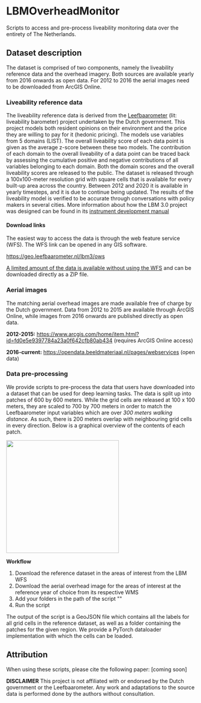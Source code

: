 # LBMOverheadMonitor
Scripts to access and pre-process liveability monitoring data over the entirety of The Netherlands.

## Dataset description
The dataset is comprised of two components, namely the liveability reference data and the overhead imagery. Both sources are available yearly from 2016 onwards as open data. For 2012 to 2016 the aerial images need to be downloaded from ArcGIS Online.

### Liveability reference data
The liveability reference data is derived from the [Leefbaarometer](https://www.leefbaarometer.nl/) (lit: liveability barometer) project undertaken by the Dutch government. This project models both resident opinions on their environment and the price they are willing to pay for it (hedonic pricing). The models use variables from 5 domains (LIST). The overall liveability score of each data point is given as the average z-score between these two models. The contribution of each domain to the overall liveability of a data point can be traced back by assessing the cumulative positive and negative contributions of all variables belonging to each domain. Both the domain scores and the overall liveability scores are released to the public. The dataset is released through a 100x100-meter resolution grid with square cells that is available for every built-up area across the country. Between 2012 and 2020 it is available in yearly timesteps, and it is due to continue being updated. The results of the liveability model is verified to be accurate through conversations with policy makers in several cities. More information about how the LBM 3.0 project was designed can be found in its [instrument development manual](https://www.leefbaarometer.nl/resources/LBM3Instrumentontwikkeling.pdf)

#### Download links
The easiest way to access the data is through the web feature service (WFS). The WFS link can be opened in any GIS software.

https://geo.leefbaarometer.nl/lbm3/ows


[A limited amount of the data is available without using the WFS](https://www.leefbaarometer.nl/page/Open%20data) and can be downloaded directly as a ZIP file.

### Aerial images
The matching aerial overhead images are made available free of charge by the Dutch government. Data from 2012 to 2015 are available through ArcGIS Online, while images from 2016 onwards are published directly as open data.

**2012-2015:** https://www.arcgis.com/home/item.html?id=fd0e5e9397784a23a0f642cfb80ab434 (requires ArcGIS Online access)

**2016-current:** https://opendata.beeldmateriaal.nl/pages/webservices (open data)

### Data pre-processing
We provide scripts to pre-process the data that users have downloaded into a dataset that can be used for deep learning tasks. The data is split up into patches of 600 by 600 meters. While the grid cells are released at 100 x 100 meters, they are scaled to 700 by 700 meters in order to match the Leefbaarometer input variables which are over _300 meters walking distance_. As such, there is 200 meters overlap with neighbouring grid cells in every direction. Below is a graphical overview of the contents of each patch.

<img src="https://github.com/Bixbeat/LBMOverheadMonitor/blob/main/figures/lbm_3_gt.png" height="300"> 

**Workflow**
1. Download the reference dataset in the areas of interest from the LBM WFS
2. Download the aerial overhead image for the areas of interest at the reference year of choice from its respective WMS
3. Add your folders in the path of the script ""
4. Run the script

The output of the script is a GeoJSON file which contains all the labels for all grid cells in the reference dataset, as well as a folder containing the patches for the given region. We provide a PyTorch dataloader implementation with which the cells can be loaded.

## Attribution
When using these scripts, please cite the following paper:
[coming soon]

**DISCLAIMER**
This project is not affiliated with or endorsed by the Dutch government or the Leefbaarometer. Any work and adaptations to the source data is performed done by the authors without consultation.
